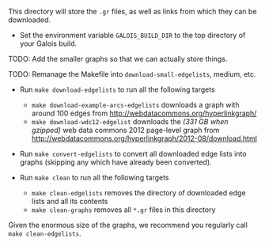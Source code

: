 This directory will store the `.gr` files, as well
as links from which they can be downloaded.


* Set the environment variable
`GALOIS_BUILD_DIR` to the top directory of
your Galois build.

TODO: Add the smaller graphs so that we can actually store things.

TODO: Remanage the Makefile into `download-small-edgelists`, medium, etc.

* Run `make download-edgelists` to run all the following targets
    - `make download-example-arcs-edgelists` downloads a graph with around 100 edges from http://webdatacommons.org/hyperlinkgraph/
    - `make download-wdc12-edgelist` downloads the *(331 GB when gzipped)*
      web data commons 2012 page-level graph from http://webdatacommons.org/hyperlinkgraph/2012-08/download.html

* Run `make convert-edgelists` to convert all downloaded edge lists into graphs (skipping
  any which have already been converted).

* Run `make clean` to run all the following targets
    - `make clean-edgelists` removes the directory of 
      downloaded edge lists and all its contents
    - `make clean-graphs` removes all `*.gr` files in this directory

Given the enormous size of the graphs, we recommend you regularly
call `make clean-edgelists`.

